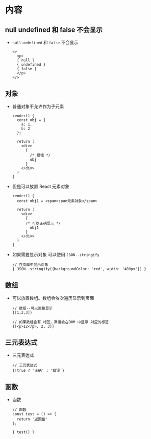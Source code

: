 # 内容

## null undefined 和 false 不会显示

- `null` `undefined` 和 `false` 不会显示

    ```react&#x20;jsx
    <>
      <p>
      { null }
      { undefined }
      { false }
      </p>
    </>
    ```

## 对象

- 普通对象不允许作为子元素

    ```react&#x20;jsx
    render() {
      const obj = {
        a: 1,
        b: 2
      };

      return (
        <div>
          {
            /* 报错 */
            obj
          }
        </div>
      )
    }
    ```

- 但是可以放置 React 元素对象

    ```react&#x20;jsx
    render() {
      const obj1 = <span>span元素对象</span>

      return (
        <div>
          {
          /* 可以正确显示 */
            obj1
          }
        </div>
      )
    }
    ```

- 如果需要显示对象 可以使用 `JSON..stringify`

    ```react&#x20;jsx
    // 在页面中显示对象
    { JSON..stringify({backgroundColor: 'red', width: '400px'}) }
    ```

## 数组

- 可以放置数组。数组会依次遍历显示到页面

    ```react&#x20;jsx
    // 数组--可以直接显示
    {[1,2,3]}

    // 如果数组含有 标签，直接会在DOM 中显示 对应的标签
    {[<p>12</p>, 2, 3]}
    ```

## 三元表达式

- 三元表达式

    ```react&#x20;jsx
    // 三元表达式
    {!true ? '正确' : '错误'}
    ```

## 函数

- 函数

    ```react&#x20;jsx
    // 函数
    const test = () => {
      return '返回值'
    };

    { test() }
    ```
